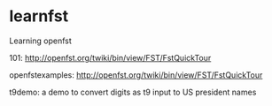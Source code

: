 # learnfst

Learning openfst

101: http://openfst.org/twiki/bin/view/FST/FstQuickTour

openfstexamples: http://openfst.org/twiki/bin/view/FST/FstQuickTour

t9demo: a demo to convert digits as t9 input to US president names
